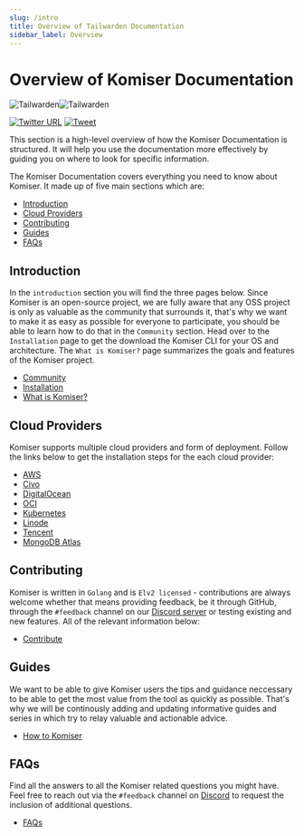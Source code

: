 ```yaml
---
slug: /intro
title: Overview of Tailwarden Documentation
sidebar_label: Overview
---
```


# Overview of Komiser Documentation

![Tailwarden](/img/komiser-overview-light.png#gh-light-mode-only)![Tailwarden](/img/komiser-overview-dark.png#gh-dark-mode-only)

[![Twitter URL](https://img.shields.io/twitter/url/https/twitter.com/fold_left.svg?style=social&label=Follow%20%40tailwarden)](https://twitter.com/tailwarden) [![Tweet](https://img.shields.io/twitter/url/http/shields.io.svg?style=social)](https://twitter.com/intent/tweet?text=Optimize%20Cost%20and%20Security%20on%20AWS&url=https://github.com/mlabouardy/komiser&via=mlabouardy&hashtags=komiser,aws,gcp,cloud,serverless,devops)

This section is a high-level overview of how the Komiser Documentation is structured. It will help you use the documentation more effectively by guiding you on where to look for specific information.

The Komiser Documentation covers everything you need to know about Komiser. It made up of five main sections which are:

- [Introduction](/docs/Introduction/installation.md)
- [Cloud Providers](/docs/cloud-providers/aws)
- [Contributing](/docs/Contributing/contribute.md)
- [Guides](/docs/guides/overview)
- [FAQs](/docs/FAQ/faq.md)

## Introduction

In the `introduction` section you will find the three pages below. Since Komiser is an open-source project, we are fully aware that any OSS project is only as valuable as the community that surrounds it, that's why we want to make it as easy as possible for everyone to participate, you should be able to learn how to do that in the `Community` section.
Head over to the `Installation` page to get the download the Komiser CLI for your OS and architecture.
The `What is Komiser?` page summarizes the goals and features of the Komiser project.

- [Community](/docs/Introduction/community.md)
- [Installation](/docs/Introduction/installation.md)
- [What is Komiser?](/docs/Introduction/what-is-komiser.md)

## Cloud Providers

Komiser supports multiple cloud providers and form of deployment.
Follow the links below to get the installation steps for the each cloud provider:

- [AWS](/docs/cloud-providers/aws)
- [Civo](/docs/cloud-providers/civo)
- [DigitalOcean](/docs/cloud-providers/digital-ocean)
- [OCI](/docs/cloud-providers/oci)
- [Kubernetes](/docs/cloud-providers/kubernetes)
- [Linode](/docs/cloud-providers/linode)
- [Tencent](/docs/cloud-providers/tencent)
- [MongoDB Atlas](/docs/cloud-providers/mongodb-atlas)

## Contributing

Komiser is written in `Golang` and is `Elv2 licensed` - contributions are always welcome whether that means providing feedback, be it through GitHub, through the `#feedback` channel on our [Discord server](https://discord.tailwarden.com) or testing existing and new features. All of the relevant information below:

- [Contribute](/docs/Contributing/contribute.md)

## Guides

We want to be able to give Komiser users the tips and guidance neccessary to be able to get the most value from the tool as quickly as possible. That's why we will be continously adding and updating informative guides and series in which try to relay valuable and actionable advice.

- [How to Komiser](/docs/guides/overview)

## FAQs

Find all the answers to all the Komiser related questions you might have. Feel free to reach out via the `#feedback` channel on [Discord](https://discord.tailwarden.com) to request the inclusion of additional questions.

- [FAQs](/docs/FAQ/faq.md)
